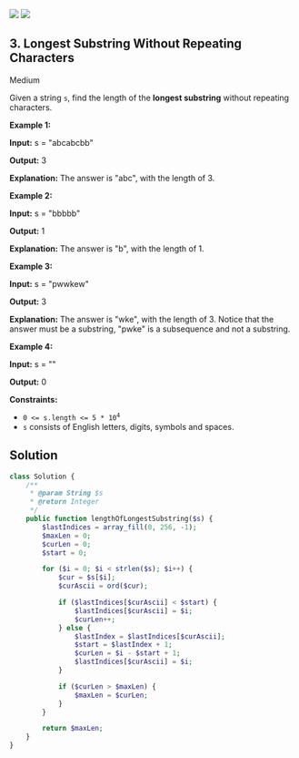 [![](https://img.shields.io/github/stars/LeetCode-in-Ruby/LeetCode-in-Ruby?label=Stars&style=flat-square)](https://github.com/LeetCode-in-Ruby/LeetCode-in-Ruby)
[![](https://img.shields.io/github/forks/LeetCode-in-Ruby/LeetCode-in-Ruby?label=Fork%20me%20on%20GitHub%20&style=flat-square)](https://github.com/LeetCode-in-Ruby/LeetCode-in-Ruby/fork)

## 3\. Longest Substring Without Repeating Characters

Medium

Given a string `s`, find the length of the **longest substring** without repeating characters.

**Example 1:**

**Input:** s = "abcabcbb"

**Output:** 3

**Explanation:** The answer is "abc", with the length of 3. 

**Example 2:**

**Input:** s = "bbbbb"

**Output:** 1

**Explanation:** The answer is "b", with the length of 1. 

**Example 3:**

**Input:** s = "pwwkew"

**Output:** 3

**Explanation:** The answer is "wke", with the length of 3. Notice that the answer must be a substring, "pwke" is a subsequence and not a substring. 

**Example 4:**

**Input:** s = ""

**Output:** 0 

**Constraints:**

*   <code>0 <= s.length <= 5 * 10<sup>4</sup></code>
*   `s` consists of English letters, digits, symbols and spaces.

## Solution

```php
class Solution {
    /**
     * @param String $s
     * @return Integer
     */
    public function lengthOfLongestSubstring($s) {
        $lastIndices = array_fill(0, 256, -1);
        $maxLen = 0;
        $curLen = 0;
        $start = 0;

        for ($i = 0; $i < strlen($s); $i++) {
            $cur = $s[$i];
            $curAscii = ord($cur);

            if ($lastIndices[$curAscii] < $start) {
                $lastIndices[$curAscii] = $i;
                $curLen++;
            } else {
                $lastIndex = $lastIndices[$curAscii];
                $start = $lastIndex + 1;
                $curLen = $i - $start + 1;
                $lastIndices[$curAscii] = $i;
            }

            if ($curLen > $maxLen) {
                $maxLen = $curLen;
            }
        }

        return $maxLen;
    }
}
```